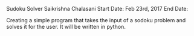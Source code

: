  Sudoku Solver
 Saikrishna Chalasani
 Start Date: Feb 23rd, 2017
 End Date:

 Creating a simple program that takes the input of a sodoku problem and solves it for the user. It will be written in python.
